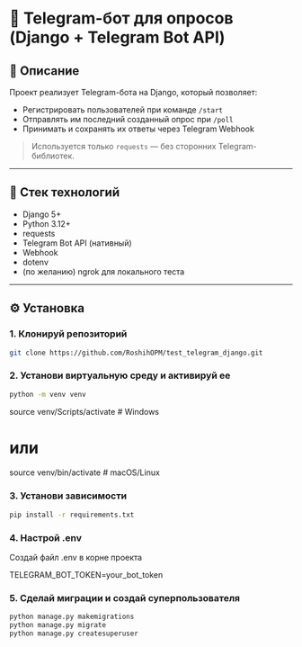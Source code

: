 # 🤖 Telegram-бот для опросов (Django + Telegram Bot API)

## 📌 Описание

Проект реализует Telegram-бота на Django, который позволяет:

- Регистрировать пользователей при команде `/start`
- Отправлять им последний созданный опрос при `/poll`
- Принимать и сохранять их ответы через Telegram Webhook

> Используется только `requests` — без сторонних Telegram-библиотек.

---

## 🧱 Стек технологий

- Django 5+
- Python 3.12+
- requests
- Telegram Bot API (нативный)
- Webhook
- dotenv
- (по желанию) ngrok для локального теста

---

## ⚙️ Установка

### 1. Клонируй репозиторий

```bash
git clone https://github.com/RoshihOPM/test_telegram_django.git
```

### 2. Установи виртуальную среду и активируй ее

```bash
python -m venv venv
```
source venv/Scripts/activate  # Windows
# или
source venv/bin/activate      # macOS/Linux


### 3. Установи зависимости

```bash
pip install -r requirements.txt
```

### 4. Настрой .env
Создай файл .env в корне проекта

TELEGRAM_BOT_TOKEN=your_bot_token

### 5. Сделай миграции и создай суперпользователя

```bash
python manage.py makemigrations
python manage.py migrate
python manage.py createsuperuser
```
